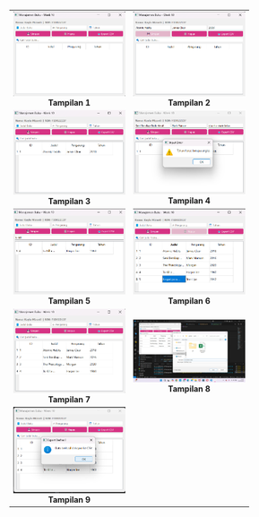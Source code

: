 <table align="center">
  <tr>
    <td align="center">
      <img src="1.png" width="200"/><br>
      <b>Tampilan 1</b>
    </td>
    <td align="center">
      <img src="2.png" width="200"/><br>
      <b>Tampilan 2</b>
    </td>
  </tr>
  <tr>
    <td align="center">
      <img src="3.png" width="200"/><br>
      <b>Tampilan 3</b>
    </td>
    <td align="center">
      <img src="4.png" width="200"/><br>
      <b>Tampilan 4</b>
    </td>
  </tr>
  <tr>
    <td align="center">
      <img src="5.png" width="200"/><br>
      <b>Tampilan 5</b>
    </td>
    <td align="center">
      <img src="6.png" width="200"/><br>
      <b>Tampilan 6</b>
    </td>
  </tr>
  <tr>
    <td align="center">
      <img src="7.png" width="200"/><br>
      <b>Tampilan 7</b>
    </td>
    <td align="center">
      <img src="8.png" width="200"/><br>
      <b>Tampilan 8</b>
    </td>
  </tr>
  <tr>
    <td align="center">
      <img src="9.png" width="200"/><br>
      <b>Tampilan 9</b>
    </td>
  </tr>
</table>

